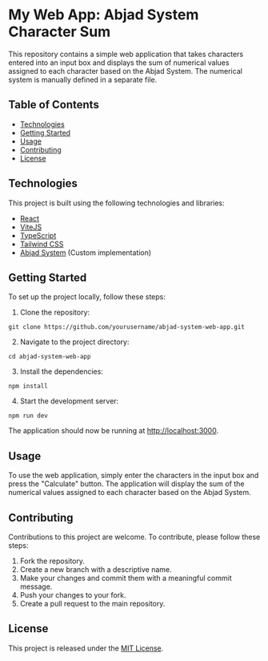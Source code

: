 # My Web App: Abjad System Character Sum

This repository contains a simple web application that takes characters entered into an input box and displays the sum of numerical values assigned to each character based on the Abjad System. The numerical system is manually defined in a separate file.

## Table of Contents

- [Technologies](#technologies)
- [Getting Started](#getting-started)
- [Usage](#usage)
- [Contributing](#contributing)
- [License](#license)

## Technologies

This project is built using the following technologies and libraries:

- [React](https://reactjs.org/)
- [ViteJS](https://vitejs.dev/)
- [TypeScript](https://www.typescriptlang.org/)
- [Tailwind CSS](https://tailwindcss.com/)
- [Abjad System](https://en.wikipedia.org/wiki/Abjad_numerals) (Custom implementation)

## Getting Started

To set up the project locally, follow these steps:

1. Clone the repository:

```
git clone https://github.com/yourusername/abjad-system-web-app.git
```

2. Navigate to the project directory:

```
cd abjad-system-web-app
```

3. Install the dependencies:

```
npm install
```

4. Start the development server:

```
npm run dev
```

The application should now be running at [http://localhost:3000](http://localhost:3000).

## Usage

To use the web application, simply enter the characters in the input box and press the "Calculate" button. The application will display the sum of the numerical values assigned to each character based on the Abjad System.

## Contributing

Contributions to this project are welcome. To contribute, please follow these steps:

1. Fork the repository.
2. Create a new branch with a descriptive name.
3. Make your changes and commit them with a meaningful commit message.
4. Push your changes to your fork.
5. Create a pull request to the main repository.

## License

This project is released under the [MIT License](LICENSE).
